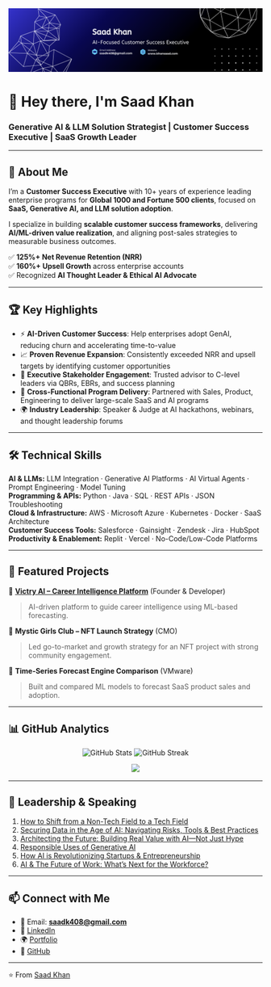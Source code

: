<div align="left">
  <img src="LinkedIn 2.png" >
</div>


<h1 align="left">👋 Hey there, I'm Saad Khan</h1>
<h3 align="left">Generative AI & LLM Solution Strategist | Customer Success Executive | SaaS Growth Leader</h3>

---

## 📖 About Me  

I’m a **Customer Success Executive** with 10+ years of experience leading enterprise programs for **Global 1000 and Fortune 500 clients**, focused on **SaaS, Generative AI, and LLM solution adoption**.  

I specialize in building **scalable customer success frameworks**, delivering **AI/ML-driven value realization**, and aligning post-sales strategies to measurable business outcomes.  

✅ **125%+ Net Revenue Retention (NRR)**  
✅ **160%+ Upsell Growth** across enterprise accounts  
✅ Recognized **AI Thought Leader & Ethical AI Advocate**  

---

## 🏆 Key Highlights  

- ⚡ **AI-Driven Customer Success**: Help enterprises adopt GenAI, reducing churn and accelerating time-to-value  
- 📈 **Proven Revenue Expansion**: Consistently exceeded NRR and upsell targets by identifying customer opportunities  
- 🤝 **Executive Stakeholder Engagement**: Trusted advisor to C-level leaders via QBRs, EBRs, and success planning  
- 🔧 **Cross-Functional Program Delivery**: Partnered with Sales, Product, Engineering to deliver large-scale SaaS and AI programs  
- 🌍 **Industry Leadership**: Speaker & Judge at AI hackathons, webinars, and thought leadership forums  

---

## 🛠️ Technical Skills  

**AI & LLMs:** LLM Integration · Generative AI Platforms · AI Virtual Agents · Prompt Engineering · Model Tuning  
**Programming & APIs:** Python · Java · SQL · REST APIs · JSON Troubleshooting  
**Cloud & Infrastructure:** AWS · Microsoft Azure · Kubernetes · Docker · SaaS Architecture  
**Customer Success Tools:** Salesforce · Gainsight · Zendesk · Jira · HubSpot  
**Productivity & Enablement:** Replit · Vercel · No-Code/Low-Code Platforms  

---

## 📂 Featured Projects  

🔹 **[Victry AI – Career Intelligence Platform](https://khansaad.com)** (Founder & Developer)  
> AI-driven platform to guide career intelligence using ML-based forecasting.  

🔹 **Mystic Girls Club – NFT Launch Strategy** (CMO)  
> Led go-to-market and growth strategy for an NFT project with strong community engagement.  

🔹 **Time-Series Forecast Engine Comparison** (VMware)  
> Built and compared ML models to forecast SaaS product sales and adoption.  

---

## 📊 GitHub Analytics  

<p align="center">
  <img src="https://github-readme-stats.vercel.app/api?username=saadk408&show_icons=true&theme=tokyonight" alt="GitHub Stats" />
  <img src="https://github-readme-streak-stats.herokuapp.com/?user=saadk408&theme=tokyonight" alt="GitHub Streak" />
</p>

<p align="center">
  <img src="https://github-profile-summary-cards.vercel.app/api/cards/profile-details?username=saadk408&theme=tokyonight" />
</p>

---

## 🎤 Leadership & Speaking   

1. [How to Shift from a Non-Tech Field to a Tech Field](https://www.youtube.com/watch?v=-jHoAh31CpQ)  
2. [Securing Data in the Age of AI: Navigating Risks, Tools & Best Practices](https://www.youtube.com/watch?v=rEybuqeIebs)  
3. [Architecting the Future: Building Real Value with AI—Not Just Hype](https://www.youtube.com/watch?v=YYIER4eAFcs)  
4. [Responsible Uses of Generative AI](https://www.youtube.com/live/unoJ4hLy-aI)  
5. [How AI is Revolutionizing Startups & Entrepreneurship](https://www.youtube.com/live/oIUkx5Pwsds)  
6. [AI & The Future of Work: What’s Next for the Workforce?](https://www.youtube.com/live/XqEgufG5C6c)  

---

## 📫 Connect with Me  

- 📧 Email: **saadk408@gmail.com**  
- 💼 [LinkedIn](https://linkedin.com/in/saad-khan)  
- 🌍 [Portfolio](https://khansaad.com)  
- 🐙 [GitHub](https://github.com/saadk408)  

---

⭐️ From [Saad Khan](https://github.com/saadk408)  
